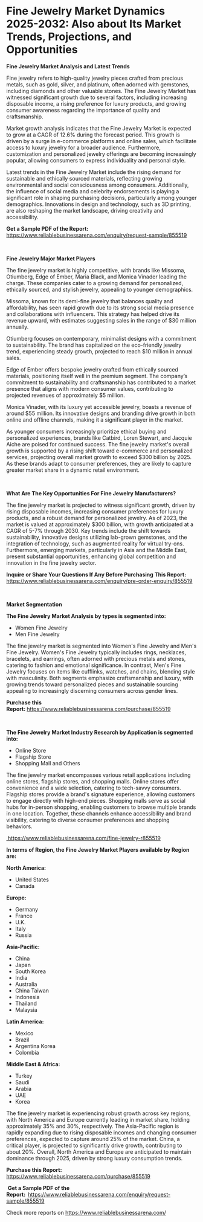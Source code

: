 <p><h1>Fine Jewelry Market Dynamics 2025-2032: Also about Its Market Trends, Projections, and Opportunities</h1></p><p><strong>Fine Jewelry Market Analysis and Latest Trends</strong></p>
<p><p>Fine jewelry refers to high-quality jewelry pieces crafted from precious metals, such as gold, silver, and platinum, often adorned with gemstones, including diamonds and other valuable stones. The Fine Jewelry Market has witnessed significant growth due to several factors, including increasing disposable income, a rising preference for luxury products, and growing consumer awareness regarding the importance of quality and craftsmanship.</p><p>Market growth analysis indicates that the Fine Jewelry Market is expected to grow at a CAGR of 12.6% during the forecast period. This growth is driven by a surge in e-commerce platforms and online sales, which facilitate access to luxury jewelry for a broader audience. Furthermore, customization and personalized jewelry offerings are becoming increasingly popular, allowing consumers to express individuality and personal style.</p><p>Latest trends in the Fine Jewelry Market include the rising demand for sustainable and ethically sourced materials, reflecting growing environmental and social consciousness among consumers. Additionally, the influence of social media and celebrity endorsements is playing a significant role in shaping purchasing decisions, particularly among younger demographics. Innovations in design and technology, such as 3D printing, are also reshaping the market landscape, driving creativity and accessibility.</p></p>
<p><strong>Get a Sample PDF of the Report:&nbsp;</strong> <a href="https://www.reliablebusinessarena.com/enquiry/request-sample/855519?utm_campaign=2991&utm_medium=2&utm_source=Github&utm_content=ia&utm_term=05042025&utm_id=fine-jewelry">https://www.reliablebusinessarena.com/enquiry/request-sample/855519</a></p>
<p>&nbsp;</p>
<p><strong>Fine Jewelry Major Market Players</strong></p>
<p><p>The fine jewelry market is highly competitive, with brands like Missoma, Otiumberg, Edge of Ember, Maria Black, and Monica Vinader leading the charge. These companies cater to a growing demand for personalized, ethically sourced, and stylish jewelry, appealing to younger demographics.</p><p>Missoma, known for its demi-fine jewelry that balances quality and affordability, has seen rapid growth due to its strong social media presence and collaborations with influencers. This strategy has helped drive its revenue upward, with estimates suggesting sales in the range of $30 million annually.</p><p>Otiumberg focuses on contemporary, minimalist designs with a commitment to sustainability. The brand has capitalized on the eco-friendly jewelry trend, experiencing steady growth, projected to reach $10 million in annual sales.</p><p>Edge of Ember offers bespoke jewelry crafted from ethically sourced materials, positioning itself well in the premium segment. The company’s commitment to sustainability and craftsmanship has contributed to a market presence that aligns with modern consumer values, contributing to projected revenues of approximately $5 million.</p><p>Monica Vinader, with its luxury yet accessible jewelry, boasts a revenue of around $55 million. Its innovative designs and branding drive growth in both online and offline channels, making it a significant player in the market.</p><p>As younger consumers increasingly prioritize ethical buying and personalized experiences, brands like Catbird, Loren Stewart, and Jacquie Aiche are poised for continued success. The fine jewelry market's overall growth is supported by a rising shift toward e-commerce and personalized services, projecting overall market growth to exceed $300 billion by 2025. As these brands adapt to consumer preferences, they are likely to capture greater market share in a dynamic retail environment.</p></p>
<p>&nbsp;</p>
<p><strong>What Are The Key Opportunities For Fine Jewelry Manufacturers?</strong></p>
<p><p>The fine jewelry market is projected to witness significant growth, driven by rising disposable incomes, increasing consumer preferences for luxury products, and a robust demand for personalized jewelry. As of 2023, the market is valued at approximately $300 billion, with growth anticipated at a CAGR of 5-7% through 2030. Key trends include the shift towards sustainability, innovative designs utilizing lab-grown gemstones, and the integration of technology, such as augmented reality for virtual try-ons. Furthermore, emerging markets, particularly in Asia and the Middle East, present substantial opportunities, enhancing global competition and innovation in the fine jewelry sector.</p></p>
<p><strong>Inquire or Share Your Questions If Any Before Purchasing This Report:</strong> <a href="https://www.reliablebusinessarena.com/enquiry/pre-order-enquiry/855519?utm_campaign=2991&utm_medium=2&utm_source=Github&utm_content=ia&utm_term=05042025&utm_id=fine-jewelry">https://www.reliablebusinessarena.com/enquiry/pre-order-enquiry/855519</a></p>
<p>&nbsp;</p>
<p><strong>Market Segmentation</strong></p>
<p><strong>The Fine Jewelry Market Analysis by types is segmented into:</strong></p>
<p><ul><li>Women Fine Jewelry</li><li>Men Fine Jewelry</li></ul></p>
<p><p>The fine jewelry market is segmented into Women's Fine Jewelry and Men's Fine Jewelry. Women's Fine Jewelry typically includes rings, necklaces, bracelets, and earrings, often adorned with precious metals and stones, catering to fashion and emotional significance. In contrast, Men's Fine Jewelry focuses on items like cufflinks, watches, and chains, blending style with masculinity. Both segments emphasize craftsmanship and luxury, with growing trends toward personalized pieces and sustainable sourcing appealing to increasingly discerning consumers across gender lines.</p></p>
<p><strong>Purchase this Report:&nbsp;</strong><a href="https://www.reliablebusinessarena.com/purchase/855519?utm_campaign=2991&utm_medium=2&utm_source=Github&utm_content=ia&utm_term=05042025&utm_id=fine-jewelry">https://www.reliablebusinessarena.com/purchase/855519</a></p>
<p>&nbsp;</p>
<p><strong>The Fine Jewelry Market Industry Research by Application is segmented into:</strong></p>
<p><ul><li>Online Store</li><li>Flagship Store</li><li>Shopping Mall and Others</li></ul></p>
<p><p>The fine jewelry market encompasses various retail applications including online stores, flagship stores, and shopping malls. Online stores offer convenience and a wide selection, catering to tech-savvy consumers. Flagship stores provide a brand's signature experience, allowing customers to engage directly with high-end pieces. Shopping malls serve as social hubs for in-person shopping, enabling customers to browse multiple brands in one location. Together, these channels enhance accessibility and brand visibility, catering to diverse consumer preferences and shopping behaviors.</p></p>
<p><a href="https://www.reliablebusinessarena.com/fine-jewelry-r855519?utm_campaign=2991&utm_medium=2&utm_source=Github&utm_content=ia&utm_term=05042025&utm_id=fine-jewelry">&nbsp;https://www.reliablebusinessarena.com/fine-jewelry-r855519</a></p>
<p><strong>In terms of Region, the Fine Jewelry Market Players available by Region are:</strong></p>
<p>
    <p> <strong> North America: </strong>
        <ul>
            <li>United States</li>
            <li>Canada</li>
        </ul>
        </p> 
    <p> <strong> Europe: </strong>
        <ul>
            <li>Germany</li>
            <li>France</li>
            <li>U.K.</li>
            <li>Italy</li>
            <li>Russia</li>
        </ul>
        </p> 
    <p> <strong> Asia-Pacific: </strong>
        <ul>
            <li>China</li>
            <li>Japan</li>
            <li>South Korea</li>
            <li>India</li>
            <li>Australia</li>
            <li>China Taiwan</li>
            <li>Indonesia</li>
            <li>Thailand</li>
            <li>Malaysia</li>
        </ul>
        </p> 
    <p> <strong> Latin America: </strong>
        <ul>
            <li>Mexico</li>
            <li>Brazil</li>
            <li>Argentina Korea</li>
            <li>Colombia</li>
        </ul>
        </p> 
    <p> <strong> Middle East & Africa: </strong>
        <ul>
            <li>Turkey</li>
            <li>Saudi</li>
            <li>Arabia</li>
            <li>UAE</li>
            <li>Korea</li>
        </ul>
    </p>
    </p>
<p><p>The fine jewelry market is experiencing robust growth across key regions, with North America and Europe currently leading in market share, holding approximately 35% and 30%, respectively. The Asia-Pacific region is rapidly expanding due to rising disposable incomes and changing consumer preferences, expected to capture around 25% of the market. China, a critical player, is projected to significantly drive growth, contributing to about 20%. Overall, North America and Europe are anticipated to maintain dominance through 2025, driven by strong luxury consumption trends.</p></p>
<p><strong>Purchase this Report: </strong><a href="https://www.reliablebusinessarena.com/purchase/855519?utm_campaign=2991&utm_medium=2&utm_source=Github&utm_content=ia&utm_term=05042025&utm_id=fine-jewelry">https://www.reliablebusinessarena.com/purchase/855519</a></p>
<p>&nbsp;<strong>Get a Sample PDF of the Report:&nbsp;&nbsp;</strong><a href="https://www.reliablebusinessarena.com/enquiry/request-sample/855519?utm_campaign=2991&utm_medium=2&utm_source=Github&utm_content=ia&utm_term=05042025&utm_id=fine-jewelry">https://www.reliablebusinessarena.com/enquiry/request-sample/855519</a></p>
<p><strong></strong></p>
<p>Check more reports on <a href="https://www.reliablebusinessarena.com/?utm_campaign=2991&utm_medium=2&utm_source=Github&utm_content=ia&utm_term=05042025&utm_id=fine-jewelry">https://www.reliablebusinessarena.com/</a></p>